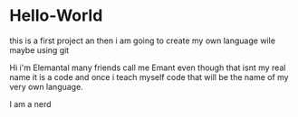 # Hello-World
this is a first project an then i am going to create my own language wile maybe using git


Hi i'm Elemantal many friends call me Emant even though that isnt my real name it is a code and once i teach myself code that will be the
name of my very own language.

I am a nerd
